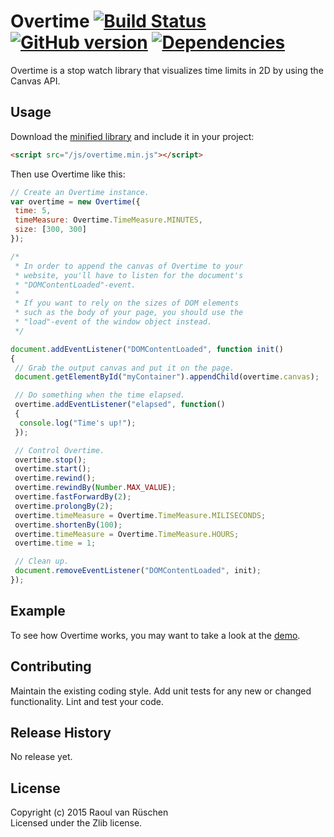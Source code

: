 # Overtime [![Build Status](https://travis-ci.org/vanruesc/overtime.svg?branch=master)](https://travis-ci.org/vanruesc/overtime) [![GitHub version](https://badge.fury.io/gh/vanruesc%2Fovertime.svg)](http://badge.fury.io/gh/vanruesc%2Fovertime) [![Dependencies](https://david-dm.org/vanruesc/overtime.svg?branch=master)](https://david-dm.org/vanruesc/overtime)

Overtime is a stop watch library that visualizes time limits in 2D by using the Canvas API.

## Usage

Download the [minified library](http://vanruesc.github.io/overtime/build/overtime.min.js) and include it in your project:

```html
<script src="/js/overtime.min.js"></script>
```

Then use Overtime like this:

```javascript
// Create an Overtime instance.
var overtime = new Overtime({
 time: 5,
 timeMeasure: Overtime.TimeMeasure.MINUTES,
 size: [300, 300]
});

/*
 * In order to append the canvas of Overtime to your 
 * website, you'll have to listen for the document's
 * "DOMContentLoaded"-event.
 *
 * If you want to rely on the sizes of DOM elements 
 * such as the body of your page, you should use the
 * "load"-event of the window object instead.
 */

document.addEventListener("DOMContentLoaded", function init()
{
 // Grab the output canvas and put it on the page.
 document.getElementById("myContainer").appendChild(overtime.canvas);

 // Do something when the time elapsed.
 overtime.addEventListener("elapsed", function()
 {
  console.log("Time's up!");
 });

 // Control Overtime.
 overtime.stop();
 overtime.start();
 overtime.rewind();
 overtime.rewindBy(Number.MAX_VALUE);
 overtime.fastForwardBy(2);
 overtime.prolongBy(2);
 overtime.timeMeasure = Overtime.TimeMeasure.MILISECONDS;
 overtime.shortenBy(100);
 overtime.timeMeasure = Overtime.TimeMeasure.HOURS;
 overtime.time = 1;

 // Clean up.
 document.removeEventListener("DOMContentLoaded", init);
});
```

## Example

To see how Overtime works, you may want to take a look at the [demo](https://vanruesc.github.io/overtime/demo).

## Contributing
Maintain the existing coding style. Add unit tests for any new or changed functionality. Lint and test your code.

## Release History
No release yet.

## License
Copyright (c) 2015 Raoul van Rüschen  
Licensed under the Zlib license.
